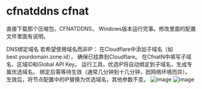 # cfnatddns cfnat


直接下载那个压缩包，CFNATDDNS， Windows版本运行完事。修改里面的配置文件里面有说明。

DNS绑定域名
若希望使用域名而非IP：
在Cloudflare中添加子域名（如best.yourdomain.zone.id），
确保已挂靠到Cloudflare。
在CfnatN中填写子域名、区域ID和Global API Key。
运行工具，优选IP将自动绑定到子域名，生成专属优选域名。
绑定后需等待生效（通常几分钟到十几分钟，因网络环境而异）。
生效后，将节点配置中的IP替换为优选域名，其他参数不变。
![image](https://img.picui.cn/free/2025/05/25/68320ef5a23d3.jpg)
![image](https://img.picui.cn/free/2025/05/25/68320ef5d63d4.jpg)
